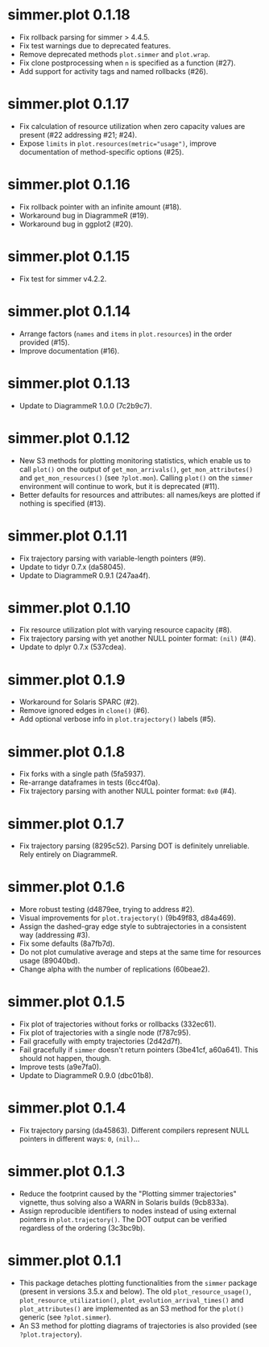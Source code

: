 # simmer.plot 0.1.18

- Fix rollback parsing for simmer > 4.4.5.
- Fix test warnings due to deprecated features.
- Remove deprecated methods `plot.simmer` and `plot.wrap`.
- Fix clone postprocessing when `n` is specified as a function (#27).
- Add support for activity tags and named rollbacks (#26).

# simmer.plot 0.1.17

- Fix calculation of resource utilization when zero capacity values are present
  (#22 addressing #21; #24).
- Expose `limits` in `plot.resources(metric="usage")`, improve documentation of
  method-specific options (#25).

# simmer.plot 0.1.16

- Fix rollback pointer with an infinite amount (#18).
- Workaround bug in DiagrammeR (#19).
- Workaround bug in ggplot2 (#20).

# simmer.plot 0.1.15

- Fix test for simmer v4.2.2.

# simmer.plot 0.1.14

- Arrange factors (`names` and `items` in `plot.resources`) in the order
  provided (#15).
- Improve documentation (#16).

# simmer.plot 0.1.13

- Update to DiagrammeR 1.0.0 (7c2b9c7).

# simmer.plot 0.1.12

- New S3 methods for plotting monitoring statistics, which enable us to call
  `plot()` on the output of `get_mon_arrivals()`, `get_mon_attributes()` and
  `get_mon_resources()` (see `?plot.mon`). Calling `plot()` on the `simmer`
  environment will continue to work, but it is deprecated (#11).
- Better defaults for resources and attributes: all names/keys are plotted if
  nothing is specified (#13).

# simmer.plot 0.1.11

- Fix trajectory parsing with variable-length pointers (#9).
- Update to tidyr 0.7.x (da58045).
- Update to DiagrammeR 0.9.1 (247aa4f).

# simmer.plot 0.1.10

- Fix resource utilization plot with varying resource capacity (#8).
- Fix trajectory parsing with yet another NULL pointer format: `(nil)` (#4).
- Update to dplyr 0.7.x (537cdea).

# simmer.plot 0.1.9

- Workaround for Solaris SPARC (#2).
- Remove ignored edges in `clone()` (#6).
- Add optional verbose info in `plot.trajectory()` labels (#5).

# simmer.plot 0.1.8

- Fix forks with a single path (5fa5937).
- Re-arrange dataframes in tests (6cc4f0a).
- Fix trajectory parsing with another NULL pointer format: `0x0` (#4).

# simmer.plot 0.1.7

- Fix trajectory parsing (8295c52). Parsing DOT is definitely unreliable. Rely
  entirely on DiagrammeR.

# simmer.plot 0.1.6

- More robust testing (d4879ee, trying to address #2).
- Visual improvements for `plot.trajectory()` (9b49f83, d84a469).
- Assign the dashed-gray edge style to subtrajectories in a consistent way
  (addressing #3).
- Fix some defaults (8a7fb7d).
- Do not plot cumulative average and steps at the same time for resources usage
  (89040bd).
- Change alpha with the number of replications (60beae2).

# simmer.plot 0.1.5

- Fix plot of trajectories without forks or rollbacks (332ec61).
- Fix plot of trajectories with a single node (f787c95).
- Fail gracefully with empty trajectories (2d42d7f).
- Fail gracefully if `simmer` doesn't return pointers (3be41cf, a60a641). This
  should not happen, though.
- Improve tests (a9e7fa0).
- Update to DiagrammeR 0.9.0 (dbc01b8).

# simmer.plot 0.1.4

- Fix trajectory parsing (da45863). Different compilers represent NULL pointers
  in different ways: `0`, `(nil)`... 

# simmer.plot 0.1.3

- Reduce the footprint caused by the "Plotting simmer trajectories" vignette, 
  thus solving also a WARN in Solaris builds (9cb833a).
- Assign reproducible identifiers to nodes instead of using external pointers in
  `plot.trajectory()`. The DOT output can be verified regardless of the ordering
  (3c3bc9b).

# simmer.plot 0.1.1

- This package detaches plotting functionalities from the `simmer` package
  (present in versions 3.5.x and below). The old `plot_resource_usage()`,
  `plot_resource_utilization()`, `plot_evolution_arrival_times()` and
  `plot_attributes()` are implemented as an S3 method for the `plot()` generic
  (see `?plot.simmer`).
- An S3 method for plotting diagrams of trajectories is also provided (see
  `?plot.trajectory`).
